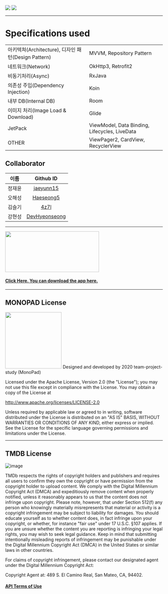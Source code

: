 <image src="https://user-images.githubusercontent.com/55985789/99517098-53c19a80-29d2-11eb-8cfd-1a70e101fe8f.png" />
<image src="https://user-images.githubusercontent.com/55985789/99517295-89ff1a00-29d2-11eb-8570-e868908c6bd3.png" />

---- 
# Specifications used
|||
|------|---|
|아키텍쳐(Architecture), 디자인 패턴(Design Pattern)| MVVM, Repository Pattern|
|네트워크(Network)| OkHttp3, Retrofit2|
|비동기처리(Async)|  RxJava|
|의존성 주입(Dependency Injection) | Koin |
|내부 DB(Internal DB) | Room |
|이미지 처리(Image Load & Download)| Glide|
|JetPack| ViewModel, Data Binding, Lifecycles, LiveData|
|OTHER | ViewPager2, CardView, RecyclerView |

## Collaborator
|이름|Github ID|
|:--:|:--:|
|정재윤|[jaeyunn15](https://github.com/jaeyunn15)|
|오해성|[Haeseong5](https://github.com/Haeseong5)|
|김슬기|[4z7l](https://github.com/4z7l)|
|강현성|[DevHyeonseong](https://github.com/DevHyeonseong)|

-----
<image src="https://user-images.githubusercontent.com/55985789/99519696-89b44e00-29d5-11eb-9804-e23de986bb4e.png" width="300" height="130"/>

#### [Click Here. You can download the app here.](https://play.google.com/store/apps/details?id=com.project.monopad) 

-----
## MONOPAD License
<image src="https://user-images.githubusercontent.com/55985789/99517367-a307cb00-29d2-11eb-8856-272e77303345.png" width="180" height="180"/>
Designed and developed by 2020 team-project-study (MonoPad)
 
 Licensed under the Apache License, Version 2.0 (the "License");
 you may not use this file except in compliance with the License.
 You may obtain a copy of the License at
 
 http://www.apache.org/licenses/LICENSE-2.0
 
 Unless required by applicable law or agreed to in writing, software
 distributed under the License is distributed on an "AS IS" BASIS,
 WITHOUT WARRANTIES OR CONDITIONS OF ANY KIND, either express or implied.
 See the License for the specific language governing permissions and
 limitations under the License.
 
 ____
## TMDB License
![image](https://user-images.githubusercontent.com/55985789/99520400-61791f00-29d6-11eb-9a74-c902545cd74b.png)

TMDb respects the rights of copyright holders and publishers and requires all users to confirm they own the copyright or have permission from the copyright holder to upload content. We comply with the Digital Millennium Copyright Act (DMCA) and expeditiously remove content when properly notified, unless it reasonably appears to us that the content does not infringe upon copyright. Please note, however, that under Section 512(f) any person who knowingly materially misrepresents that material or activity is a copyright infringement may be subject to liability for damages. You should educate yourself as to whether content does, in fact infringe upon your copyright, or whether, for instance "fair use" under 17 U.S.C. §107 applies. If you are unsure whether the content you are reporting is infringing your legal rights, you may wish to seek legal guidance. Keep in mind that submitting intentionally misleading reports of infringement may be punishable under the Digital Millennium Copyright Act (DMCA) in the United States or similar laws in other countries.

For claims of copyright infringement, please contact our designated agent under the Digital Millennium Copyright Act:

Copyright Agent at: 489 S. El Camino Real, San Mateo, CA, 94402.


#### [API Terms of Use](https://www.themoviedb.org/documentation/api/terms-of-use?language=ko-KR)

